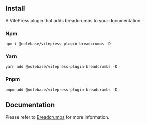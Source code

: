 ## Install

A VitePress plugin that adds breadcrumbs to your documentation.

### Npm

```shell
npm i @nolebase/vitepress-plugin-breadcrumbs -D
```

### Yarn

```shell
yarn add @nolebase/vitepress-plugin-breadcrumbs -D
```

### Pnpm

```shell
pnpm add @nolebase/vitepress-plugin-breadcrumbs -D
```

## Documentation

Please refer to [Breadcrumbs](https://nolebase-integrations.ayaka.io/en/integrations/vitepress-plugin-breadcrumbs/) for more information.
